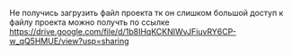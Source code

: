 Не получись загрузить файл проекта тк он слишком большой доступ к файлу проекта можно получть по ссылке https://drive.google.com/file/d/1b8IHqKCKNIWvJFiuvRY6CP-w_qQ5HMUE/view?usp=sharing
